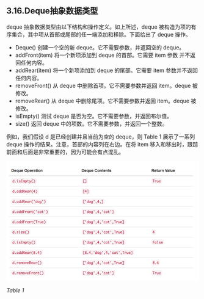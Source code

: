 ## 3.16.Deque抽象数据类型

deque 抽象数据类型由以下结构和操作定义。如上所述，deque 被构造为项的有序集合，其中项从首部或尾部的任一端添加和移除。下面给出了 deque 操作。

* Deque() 创建一个空的新 deque。它不需要参数，并返回空的 deque。
* addFront(item) 将一个新项添加到 deque 的首部。它需要 item 参数 并不返回任何内容。
* addRear(item) 将一个新项添加到 deque 的尾部。它需要 item 参数并不返回任何内容。
* removeFront() 从 deque 中删除首项。它不需要参数并返回 item。deque 被修改。
* removeRear() 从 deque 中删除尾项。它不需要参数并返回 item。deque 被修改。
* isEmpty() 测试 deque 是否为空。它不需要参数，并返回布尔值。
* size() 返回 deque 中的项数。它不需要参数，并返回一个整数。

例如，我们假设 d 是已经创建并且当前为空的 deque，则 Table 1 展示了一系列 deque 操作的结果。注意，首部的内容列在右边。在将 item 移入和移出时，跟踪前面和后面是非常重要的，因为可能会有点混乱。

![3.16.Deque抽象数据类型.table1](assets/3.16.Deque%E6%8A%BD%E8%B1%A1%E6%95%B0%E6%8D%AE%E7%B1%BB%E5%9E%8B.table1.png)

*Table 1*
